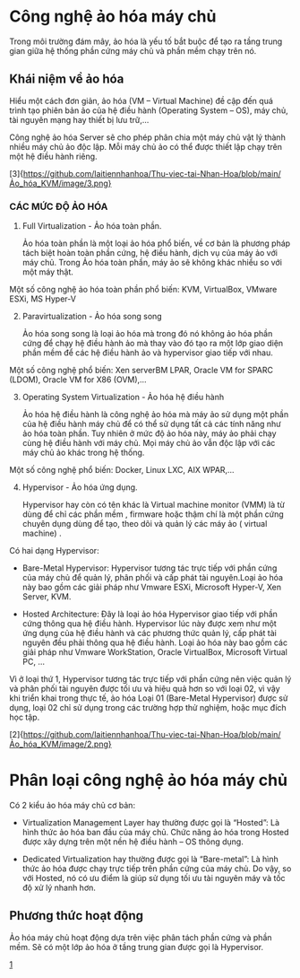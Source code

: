 # Công nghệ ảo hóa máy chủ
Trong môi trường đám mây, ảo hóa là yếu tố bắt buộc để tạo ra tầng trung gian giữa hệ thống phần cứng máy chủ và phần mềm chạy trên nó.

## Khái niệm về ảo hóa
Hiểu một cách đơn giản, ảo hóa (VM – Virtual Machine) đề cập đến quá trình tạo phiên bản ảo của hệ điều hành (Operating System – OS), máy chủ, tài nguyên mạng hay thiết bị lưu trữ,...

Công nghệ ảo hóa Server sẽ cho phép phân chia một máy chủ vật lý thành nhiều máy chủ ảo độc lập. Mỗi máy chủ ảo có thể được thiết lập chạy trên một hệ điều hành riêng.

[3]{https://github.com/laitiennhanhoa/Thu-viec-tai-Nhan-Hoa/blob/main/Ảo_hóa_KVM/image/3.png}

### CÁC MỨC ĐỘ ẢO HÓA

1. Full Virtualization - Ảo hóa toàn phần.

    Ảo hóa toàn phần là một loại ảo hóa phổ biến, về cơ bản là phương pháp tách biệt hoàn toàn phần cứng, hệ điều hành, dịch vụ của máy ảo với máy chủ. Trong Ảo hóa toàn phần, máy ảo sẽ không khác nhiều so với một máy thật.

Một số công nghệ ảo hóa toàn phần phổ biến: KVM, VirtualBox, VMware ESXi, MS Hyper-V

2. Paravirtualization - Ảo hóa song song

    Ảo hóa song song là loại ảo hóa mà trong đó nó không ảo hóa phần cứng để chạy hệ điều hành ảo mà thay vào đó tạo ra một lớp giao diện phần mềm để các hệ điều hành ảo và hypervisor giao tiếp với nhau.

Một số công nghệ phổ biến: Xen serverBM LPAR, Oracle VM for SPARC (LDOM), Oracle VM for X86 (OVM),…

3. Operating System Virtualization - Ảo hóa hệ điều hành

    Ảo hóa hệ điều hành là công nghệ ảo hóa mà máy ảo sử dụng một phần của hệ điều hành máy chủ để có thể sử dụng tất cả các tính năng như ảo hóa toàn phần. Tuy nhiên ở mức độ ảo hóa này, máy ảo phải chạy cùng hệ điều hành với máy chủ. Mọi máy chủ ảo vẫn độc lập với các máy chủ ảo khác trong hệ thống.

Một số công nghệ phổ biến: Docker, Linux LXC, AIX WPAR,…

4. Hypervisor - Ảo hóa ứng dụng.

    Hypervisor hay còn có tên khác là Virtual machine monitor (VMM) là từ dùng để chỉ các phần mềm , firmware hoặc thậm chí là một phần cứng chuyên dụng dùng để tạo, theo dõi và quản lý các máy ảo ( virtual machine) .

Có hai dạng Hypervisor:

 * Bare-Metal Hypervisor: Hypervisor tương tác trực tiếp với phần cứng của máy chủ để quản lý, phân phối và cấp phát tài nguyên.Loại ảo hóa này bao gồm các giải pháp như Vmware ESXi, Microsoft Hyper-V, Xen Server, KVM.

 * Hosted Architecture: Đây là loại ảo hóa Hypervisor giao tiếp với phần cứng thông qua hệ điều hành. Hypervisor lúc này được xem như một ứng dụng của hệ điều hành và các phương thức quản lý, cấp phát tài nguyên đều phải thông qua hệ điều hành. Loại ảo hóa này bao gồm các giải pháp như Vmware WorkStation, Oracle VirtualBox, Microsoft Virtual PC, …

Vì ở loại thứ 1, Hypervisor tương tác trực tiếp với phần cứng nên việc quản lý và phân phối tài nguyên được tối ưu và hiệu quả hơn so với loại 02, vì vậy khi triển khai trong thực tế, ảo hóa Loại 01 (Bare-Metal Hypervisor) được sử dụng, loại 02 chỉ sử dụng trong các trường hợp thử nghiệm, hoặc mục đích học tập.

[2]{https://github.com/laitiennhanhoa/Thu-viec-tai-Nhan-Hoa/blob/main/Ảo_hóa_KVM/image/2.png}

# Phân loại công nghệ ảo hóa máy chủ
Có 2 kiểu ảo hóa máy chủ cơ bản:

* Virtualization Management Layer hay thường được gọi là “Hosted”: Là hình thức ảo hóa ban đầu của máy chủ. Chức năng ảo hóa trong Hosted được xây dựng trên một nền hệ điều hành – OS thông dụng.

* Dedicated Virtualization hay thường được gọi là “Bare-metal”: Là hình thức ảo hóa được chạy trực tiếp trên phần cứng của máy chủ. Do vậy, so với Hosted, nó có ưu điểm là giúp sử dụng tối ưu tài nguyên máy và tốc độ xử lý nhanh hơn.

## Phương thức hoạt động
Ảo hóa máy chủ hoạt động dựa trên việc phân tách phần cứng và phần mềm. Sẽ có một lớp ảo hóa ở tầng trung gian được gọi là Hypervisor.

[1](https://github.com/laitiennhanhoa/Thu-viec-tai-Nhan-Hoa/blob/main/Ảo_hóa_KVM/image/1.png)
